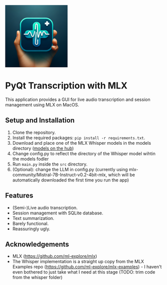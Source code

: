 <img src="media/logo.png" width="200" height="200">

# PyQt Transcription with MLX

This application provides a GUI for live audio transcription and session management using MLX on MacOS.

## Setup and Installation

1. Clone the repository.
2. Install the required packages: `pip install -r requirements.txt`.
3. Download and place one of the MLX Whisper models in the models directory ([models on the hub](https://huggingface.co/models?search=mlx%20whisper))
4. Change config.py to reflect the directory of the Whisper model wihtin the models fodler
5. Run `main.py` inside the `src` directory.
6. (Optional): change the LLM in config.py (currently using mlx-community/Mistral-7B-Instruct-v0.2-4bit-mlx, which will be automatically downloaded the first time you run the app)

## Features

- (Semi-)Live audio transcription.
- Session management with SQLite database.
- Text summarization.
- Barely functional.
- Reassuringly ugly.

## Acknowledgements

* MLX (https://github.com/ml-explore/mlx)
* The Whisper implementation is a straight up copy from the MLX Examples repo (https://github.com/ml-explore/mlx-examples) - I haven't even bothered to just take what I need at this stage (TODO: trim code from the whisper folder)
